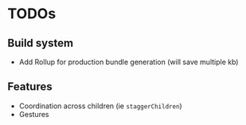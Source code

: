 # TODOs

## Build system
- Add Rollup for production bundle generation (will save multiple kb)

## Features
- Coordination across children (ie `staggerChildren`)
- Gestures